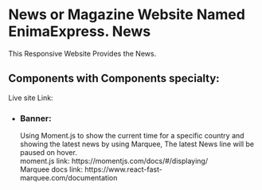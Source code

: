 # News or Magazine Website Named EnimaExpress. News

This Responsive Website Provides the News.<br>
<h2>Components with Components specialty:</h2>
Live site Link:

- <h3>Banner: </h3> Using Moment.js to show the current time for a specific country and showing the latest news by using Marquee, The latest News line will be paused on hover.<br>moment.js link: https://momentjs.com/docs/#/displaying/ <br> Marquee docs link: https://www.react-fast-marquee.com/documentation


